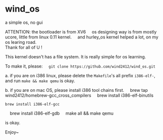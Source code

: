 # wind_os
a simple os, no gui


ATTENTION:
    the bootloader is from XV6
    
os designing way is from mostly ucore, little from linux 0.11 kernel.
    
and hurley_os kernel helped a lot, on my os learing road.
    
Thank for all of U !
    
This kernel doesn't has a file system. It is really simple for os learning.


To make it, please:
   
    `git clone https://github.com/wind2412/wind_os.git`


a. if you are on i386 linux, please delete the `Makefile`'s all prefix `i386-elf-`, and run `make && make qemu` is okay.
    

b. if you are on mac OS, please install i386 tool chains first.
    
    brew tap wind2412/homebrew-gcc_cross_compilers
   
    brew install i386-elf-binutils
    
    brew install i386-elf-gcc
    
    brew install i386-elf-gdb
    
    make all && make qemu

is okay.

Enjoy~
